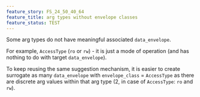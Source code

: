 ```yaml
---
feature_story: FS_24_50_40_64
feature_title: arg types without envelope classes
feature_status: TEST
---
```


Some arg types do not have meaningful associated `data_envelope`.

For example, `AccessType` (`ro` or `rw`) - it is just a mode of operation
(and has nothing to do with target `data_envelope`).

To keep reusing the same suggestion mechanism,
it is easier to create surrogate as many `data_envelope` with `envelope_class` = `AccessType`
as there are discrete arg values within that arg type (2, in case of `AccessType`: `ro` and `rw`).
